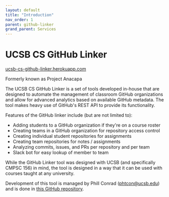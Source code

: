 ```yaml
---
layout: default
title: "Introduction"
nav_order: 1
parent: github-linker
grand_parent: Services
---
```


# UCSB CS GitHub Linker

[ucsb-cs-github-linker.herokuapp.com](https://ucsb-cs-github-linker.herokuapp.com/)

Formerly known as Project Anacapa

The UCSB CS GitHub Linker is a set of tools developed in-house that are designed to automate the management of classroom GitHub organizations and allow for advanced analytics based on available GitHub metadata. The tool makes heavy use of GitHub's REST API to provide its functionality.

Features of the GitHub linker include (but are not limited to):
* Adding students to a GitHub organization if they're on a course roster
* Creating teams in a GitHub organization for repository access control
* Creating individual student repositories for assignments
* Creating team repositories for notes / assignments
* Analyzing commits, issues, and PRs per repository and per team
* Slack bot for easy lookup of member to team

While the GitHub Linker tool was designed with UCSB (and specifically CMPSC 156) in mind, the tool is designed in a way that it can be used with courses taught at any university.

Development of this tool is managed by Phill Conrad (<phtcon@ucsb.edu>) and is done in [this GitHub repository](https://github.com/brownfield-team/anacapa-github-linker).
